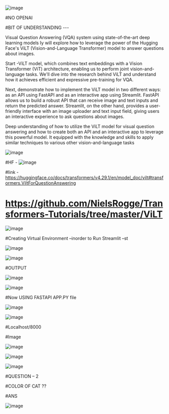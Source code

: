 ![image](https://github.com/Siddhartha082/Visual_QA_Chat_open_source_FASTAPI_STREAM_LIT/assets/110781138/120bcc5d-6c8a-4824-83d2-d3b3507a4ec7)

#NO OPENAI 

#BIT OF UNDERSTANDING ---

Visual Question Answering (VQA) system using state-of-the-art deep learning models  Iy will explore how to leverage the power of the Hugging Face's ViLT (Vision-and-Language Transformer) model to answer questions about images.

Start -ViLT model, which combines text embeddings with a Vision Transformer (ViT) architecture, enabling us to perform joint vision-and-language tasks. We'll dive into the research behind ViLT and understand how it achieves efficient and expressive pre-training for VQA.

Next, demonstrate how to implement the ViLT model in two different ways: as an API using FastAPI and as an interactive app using Streamlit. FastAPI allows us to build a robust API that can receive image and text inputs and return the predicted answer. Streamlit, on the other hand, provides a user-friendly interface with an image uploader and text input field, giving users an interactive experience to ask questions about images.

Deep understanding of how to utilize the ViLT model for visual question answering and how to create both an API and an interactive app to leverage this powerful model. It  equipped with the knowledge and skills to apply similar techniques to various other vision-and-language tasks

![image](https://github.com/Siddhartha082/Visual_QA_Chat_open_source_FASTAPI_STREAM_LIT/assets/110781138/22286b55-4cc6-49e0-8021-a3dd456a48a8)

#HF - ![image](https://github.com/Siddhartha082/Visual_QA_Chat_open_source_FASTAPI_STREAM_LIT/assets/110781138/f62ca96b-78a8-4af2-810c-628635d8610e)

#link - https://huggingface.co/docs/transformers/v4.29.1/en/model_doc/vilt#transformers.ViltForQuestionAnswering

# https://github.com/NielsRogge/Transformers-Tutorials/tree/master/ViLT

![image](https://github.com/Siddhartha082/Visual_QA_Chat_open_source_FASTAPI_STREAM_LIT/assets/110781138/efca2025-7504-4f6f-be09-5700cd9dadd7)

#Creating Virtual Environment –inorder to Run Streamlit –st

![image](https://github.com/Siddhartha082/Visual_QA_Chat_open_source_FASTAPI_STREAM_LIT/assets/110781138/c7437a4e-645c-4319-9be6-34e2ac506827)

![image](https://github.com/Siddhartha082/Visual_QA_Chat_open_source_FASTAPI_STREAM_LIT/assets/110781138/c79e9e6c-b782-4e67-83d8-e65de298c890)

#OUTPUT

![image](https://github.com/Siddhartha082/Visual_QA_Chat_open_source_FASTAPI_STREAM_LIT/assets/110781138/d5f8503e-7d1d-48ae-bd26-04219410ff62)

![image](https://github.com/Siddhartha082/Visual_QA_Chat_open_source_FASTAPI_STREAM_LIT/assets/110781138/3b5000e1-f7a9-46e1-9c3d-7a4c732a126e)

#Now USING FASTAPI  APP.PY file 

![image](https://github.com/Siddhartha082/Visual_QA_Chat_open_source_FASTAPI_STREAM_LIT/assets/110781138/83777709-51b7-482d-84c6-e09a9fda7441)

![image](https://github.com/Siddhartha082/Visual_QA_Chat_open_source_FASTAPI_STREAM_LIT/assets/110781138/ef415fa3-877f-4435-87af-3201f76b30bd)

#Localhost/8000

#Image

![image](https://github.com/Siddhartha082/Visual_QA_Chat_open_source_FASTAPI_STREAM_LIT/assets/110781138/fe363fd1-e377-47cc-9cba-e0a96245dd87)

![image](https://github.com/Siddhartha082/Visual_QA_Chat_open_source_FASTAPI_STREAM_LIT/assets/110781138/33618b47-e60c-405e-be9a-86cc29fffa9a)

![image](https://github.com/Siddhartha082/Visual_QA_Chat_open_source_FASTAPI_STREAM_LIT/assets/110781138/d3dab00f-2e9b-46db-aae5-8786842a61e8)


#QUESTION – 2 

#COLOR OF CAT ??

#ANS

![image](https://github.com/Siddhartha082/Visual_QA_Chat_open_source_FASTAPI_STREAM_LIT/assets/110781138/33853179-b897-43f4-8876-45a1cbb151f2)



